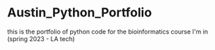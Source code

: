 # Austin_Python_Portfolio
this is the portfolio of python code for the bioinformatics course I'm in (spring 2023 - LA tech)
